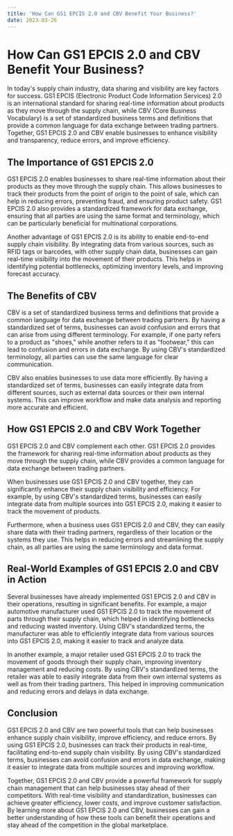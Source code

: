 ```yaml
---
title: 'How Can GS1 EPCIS 2.0 and CBV Benefit Your Business?'
date: 2023-03-26
---
```


# How Can GS1 EPCIS 2.0 and CBV Benefit Your Business?

In today's supply chain industry, data sharing and visibility are key factors for success. GS1 EPCIS (Electronic Product Code Information Services) 2.0 is an international standard for sharing real-time information about products as they move through the supply chain, while CBV (Core Business Vocabulary) is a set of standardized business terms and definitions that provide a common language for data exchange between trading partners. Together, GS1 EPCIS 2.0 and CBV enable businesses to enhance visibility and transparency, reduce errors, and improve efficiency.

## The Importance of GS1 EPCIS 2.0

GS1 EPCIS 2.0 enables businesses to share real-time information about their products as they move through the supply chain. This allows businesses to track their products from the point of origin to the point of sale, which can help in reducing errors, preventing fraud, and ensuring product safety. GS1 EPCIS 2.0 also provides a standardized framework for data exchange, ensuring that all parties are using the same format and terminology, which can be particularly beneficial for multinational corporations.

Another advantage of GS1 EPCIS 2.0 is its ability to enable end-to-end supply chain visibility. By integrating data from various sources, such as RFID tags or barcodes, with other supply chain data, businesses can gain real-time visibility into the movement of their products. This helps in identifying potential bottlenecks, optimizing inventory levels, and improving forecast accuracy.

## The Benefits of CBV

CBV is a set of standardized business terms and definitions that provide a common language for data exchange between trading partners. By having a standardized set of terms, businesses can avoid confusion and errors that can arise from using different terminology. For example, if one party refers to a product as "shoes," while another refers to it as "footwear," this can lead to confusion and errors in data exchange. By using CBV's standardized terminology, all parties can use the same language for clear communication.

CBV also enables businesses to use data more efficiently. By having a standardized set of terms, businesses can easily integrate data from different sources, such as external data sources or their own internal systems. This can improve workflow and make data analysis and reporting more accurate and efficient.

## How GS1 EPCIS 2.0 and CBV Work Together

GS1 EPCIS 2.0 and CBV complement each other. GS1 EPCIS 2.0 provides the framework for sharing real-time information about products as they move through the supply chain, while CBV provides a common language for data exchange between trading partners.

When businesses use GS1 EPCIS 2.0 and CBV together, they can significantly enhance their supply chain visibility and efficiency. For example, by using CBV's standardized terms, businesses can easily integrate data from multiple sources into GS1 EPCIS 2.0, making it easier to track the movement of products.

Furthermore, when a business uses GS1 EPCIS 2.0 and CBV, they can easily share data with their trading partners, regardless of their location or the systems they use. This helps in reducing errors and streamlining the supply chain, as all parties are using the same terminology and data format.

## Real-World Examples of GS1 EPCIS 2.0 and CBV in Action

Several businesses have already implemented GS1 EPCIS 2.0 and CBV in their operations, resulting in significant benefits. For example, a major automotive manufacturer used GS1 EPCIS 2.0 to track the movement of parts through their supply chain, which helped in identifying bottlenecks and reducing wasted inventory. Using CBV's standardized terms, the manufacturer was able to efficiently integrate data from various sources into GS1 EPCIS 2.0, making it easier to track and analyze data.

In another example, a major retailer used GS1 EPCIS 2.0 to track the movement of goods through their supply chain, improving inventory management and reducing costs. By using CBV's standardized terms, the retailer was able to easily integrate data from their own internal systems as well as from their trading partners. This helped in improving communication and reducing errors and delays in data exchange.

## Conclusion

GS1 EPCIS 2.0 and CBV are two powerful tools that can help businesses enhance supply chain visibility, improve efficiency, and reduce errors. By using GS1 EPCIS 2.0, businesses can track their products in real-time, facilitating end-to-end supply chain visibility. By using CBV's standardized terms, businesses can avoid confusion and errors in data exchange, making it easier to integrate data from multiple sources and improving workflow.

Together, GS1 EPCIS 2.0 and CBV provide a powerful framework for supply chain management that can help businesses stay ahead of their competitors. With real-time visibility and standardization, businesses can achieve greater efficiency, lower costs, and improve customer satisfaction. By learning more about GS1 EPCIS 2.0 and CBV, businesses can gain a better understanding of how these tools can benefit their operations and stay ahead of the competition in the global marketplace.
